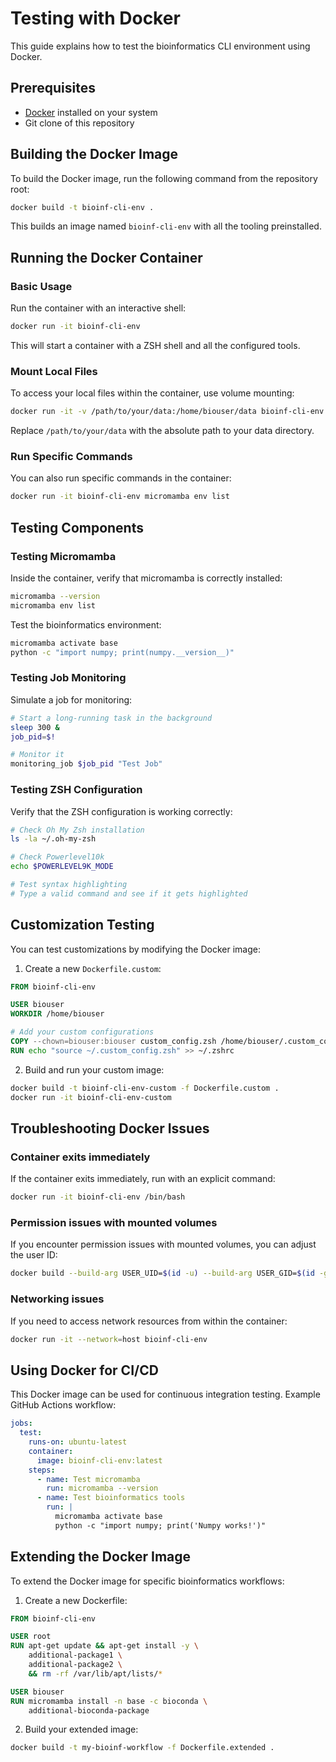 # Testing with Docker

This guide explains how to test the bioinformatics CLI environment using Docker.

## Prerequisites

- [Docker](https://www.docker.com/get-started) installed on your system
- Git clone of this repository

## Building the Docker Image

To build the Docker image, run the following command from the repository root:

```bash
docker build -t bioinf-cli-env .
```

This builds an image named `bioinf-cli-env` with all the tooling preinstalled.

## Running the Docker Container

### Basic Usage

Run the container with an interactive shell:

```bash
docker run -it bioinf-cli-env
```

This will start a container with a ZSH shell and all the configured tools.

### Mount Local Files

To access your local files within the container, use volume mounting:

```bash
docker run -it -v /path/to/your/data:/home/biouser/data bioinf-cli-env
```

Replace `/path/to/your/data` with the absolute path to your data directory.

### Run Specific Commands

You can also run specific commands in the container:

```bash
docker run -it bioinf-cli-env micromamba env list
```

## Testing Components

### Testing Micromamba

Inside the container, verify that micromamba is correctly installed:

```bash
micromamba --version
micromamba env list
```

Test the bioinformatics environment:

```bash
micromamba activate base
python -c "import numpy; print(numpy.__version__)"
```

### Testing Job Monitoring

Simulate a job for monitoring:

```bash
# Start a long-running task in the background
sleep 300 &
job_pid=$!

# Monitor it
monitoring_job $job_pid "Test Job"
```

### Testing ZSH Configuration

Verify that the ZSH configuration is working correctly:

```bash
# Check Oh My Zsh installation
ls -la ~/.oh-my-zsh

# Check Powerlevel10k
echo $POWERLEVEL9K_MODE

# Test syntax highlighting
# Type a valid command and see if it gets highlighted
```

## Customization Testing

You can test customizations by modifying the Docker image:

1. Create a new `Dockerfile.custom`:

```dockerfile
FROM bioinf-cli-env

USER biouser
WORKDIR /home/biouser

# Add your custom configurations
COPY --chown=biouser:biouser custom_config.zsh /home/biouser/.custom_config.zsh
RUN echo "source ~/.custom_config.zsh" >> ~/.zshrc
```

2. Build and run your custom image:

```bash
docker build -t bioinf-cli-env-custom -f Dockerfile.custom .
docker run -it bioinf-cli-env-custom
```

## Troubleshooting Docker Issues

### Container exits immediately

If the container exits immediately, run with an explicit command:

```bash
docker run -it bioinf-cli-env /bin/bash
```

### Permission issues with mounted volumes

If you encounter permission issues with mounted volumes, you can adjust the user ID:

```bash
docker build --build-arg USER_UID=$(id -u) --build-arg USER_GID=$(id -g) -t bioinf-cli-env .
```

### Networking issues

If you need to access network resources from within the container:

```bash
docker run -it --network=host bioinf-cli-env
```

## Using Docker for CI/CD

This Docker image can be used for continuous integration testing. Example GitHub Actions workflow:

```yaml
jobs:
  test:
    runs-on: ubuntu-latest
    container:
      image: bioinf-cli-env:latest
    steps:
      - name: Test micromamba
        run: micromamba --version
      - name: Test bioinformatics tools
        run: |
          micromamba activate base
          python -c "import numpy; print('Numpy works!')"
```

## Extending the Docker Image

To extend the Docker image for specific bioinformatics workflows:

1. Create a new Dockerfile:

```dockerfile
FROM bioinf-cli-env

USER root
RUN apt-get update && apt-get install -y \
    additional-package1 \
    additional-package2 \
    && rm -rf /var/lib/apt/lists/*

USER biouser
RUN micromamba install -n base -c bioconda \
    additional-bioconda-package
```

2. Build your extended image:

```bash
docker build -t my-bioinf-workflow -f Dockerfile.extended .
```
